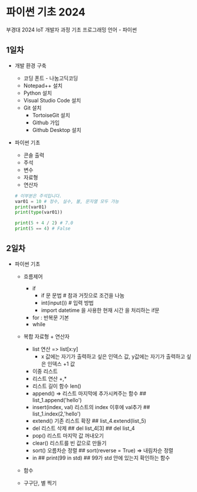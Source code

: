 # 파이썬 기초 2024
부경대 2024 IoT 개발자 과정 기초 프로그래밍 언어 - 파이썬

## 1일차
- 개발 환경 구축
    - 코딩 폰트 - 나눔고딕코딩
    - Notepad++ 설치
    - Python 설치
    - Visual Studio Code 설치
    - Git 설치
        - TortoiseGit 설치
        - Github 가입
        - Github Desktop 설치
    
- 파이썬 기초
    - 콘솔 출력
    - 주석  
    - 변수
    - 자료형
    - 연산자

    ```python
    # 이부분은 주석입니다.
    var01 = 10 # 정수, 실수, 불, 문자열 모두 가능
    print(var01)
    print(type(var01))

    print(5 + 4 / 2) # 7.0
    print(5 == 4) # False
    ```

## 2일차
- 파이썬 기초
    - 흐름제어
        - if
            - if 문 문법 # 참과 거짓으로 조건을 나눔
            - int(input()) # 입력 방법
            - import datetime 을 사용한 현재 시간 을 처리하는 if문
        - for : 반복문 기본
        - while
    - 복합 자료형 + 연산자
        - list 연산 => list[x:y] 
            - x 값에는 자기가 출력하고 싶은 인덱스 값, y값에는 자기가 출력하고 싶은 인덱스 +1 값
        - 이중 리스트
        - 리스트 연산 +,*
        - 리스트 길이 함수 len()
        - append() => 리스트 마지막에 추가시켜주는 함수  ## list_1.append('hello')
        - insert(index, val) 리스트의 index 이후에 val추가 ## list_1.index(2,'hello')
        - extend() 기존 리스트 확장 ## list_4.extend(list_5)
        - del 리스트 삭제 ## del list_4[3]  ## del list_4
        - pop() 리스트 마지막 값 꺼내오기
        - clear() 리스트를 빈 값으로 만들기
        - sort() 오름차순 정렬 ## sort(reverse = True) => 내림차순 정렬
        - in ## print(99 in std) ## 99가 std 안에 있는지 확인하는 함수

    - 함수
    - 구구단, 별 찍기